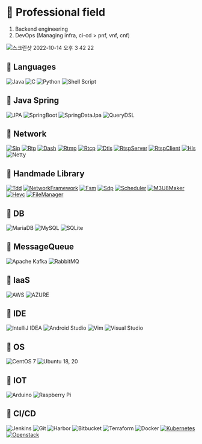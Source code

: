 # 🥷 Professional field
1. Backend engineering
4. DevOps (Managing infra, ci-cd > pnf, vnf, cnf)
  
![스크린샷 2022-10-14 오후 3 42 22](https://user-images.githubusercontent.com/37236920/195779791-7e6b3c0d-20c2-455f-ae14-a74b9a0fa4c9.png)
  
## 🦾 Languages

![Java](https://img.shields.io/badge/java-%23ED8B00.svg?style=for-the-badge&logo=java&logoColor=white) 
![C](https://img.shields.io/badge/c-%2300599C.svg?style=for-the-badge&logo=c&logoColor=white) 
![Python](https://img.shields.io/badge/python-3670A0?style=for-the-badge&logo=python&logoColor=ffdd54) 
![Shell Script](https://img.shields.io/badge/shell_script-%23121011.svg?style=for-the-badge&logo=gnu-bash&logoColor=white)
  
## 🦾 Java Spring

![JPA](https://img.shields.io/badge/JPA-%23333333.svg?style=for-the-badge&logo=JPA&logoColor=white) 
![SpringBoot](https://img.shields.io/badge/SpringBoot-%23333333.svg?style=for-the-badge&logo=SpringBoot&logoColor=white) 
![SpringDataJpa](https://img.shields.io/badge/SpringDataJpa-%23333333.svg?style=for-the-badge&logo=SpringDataJpa&logoColor=white) 
![QueryDSL](https://img.shields.io/badge/QueryDSL-%23333333.svg?style=for-the-badge&logo=QueryDSL&logoColor=white) 
  
  
## 💪 Network

[![Sip](https://img.shields.io/badge/SIP-%23FFB80B?style=for-the-badge&logo=sip&logoColor=white)](https://github.com/James-Jeong/voip_phone)
[![Rtp](https://img.shields.io/badge/RTP-%237952B3?style=for-the-badge&logo=rtp&logoColor=white)](https://github.com/James-Jeong/voip_phone)
[![Dash](https://img.shields.io/badge/DASH-%231A86FD?style=for-the-badge&logo=dash&logoColor=white)](https://github.com/James-Jeong/JDASH)
[![Rtmp](https://img.shields.io/badge/RTMP-%23F40D12?style=for-the-badge&logo=rtmp&logoColor=white)](https://github.com/James-Jeong/JRTMP_SERVER)
[![Rtcp](https://img.shields.io/badge/RTCP-%23006600?style=for-the-badge&logo=rtcp&logoColor=white)](https://github.com/James-Jeong/JRTCP)
[![Dtls](https://img.shields.io/badge/DTLS-%23FF3366?style=for-the-badge&logo=dtls&logoColor=white)](https://github.com/James-Jeong/JDTLS)
[![RtspServer](https://img.shields.io/badge/RTSPServer-%2300205B?style=for-the-badge&logo=rtsp_server&logoColor=white)](https://github.com/James-Jeong/JRTSP)
[![RtspClient](https://img.shields.io/badge/RTSPClient-%2300205B?style=for-the-badge&logo=rtsp_client&logoColor=white)](https://github.com/James-Jeong/JRTSP_CLIENT)
[![Hls](https://img.shields.io/badge/HLS-%23FC4C02?style=for-the-badge&logo=hls&logoColor=white)](https://github.com/James-Jeong/JRTSP)
![Netty](https://img.shields.io/badge/NETTY-%23A22846?style=for-the-badge&logo=netty&logoColor=white)
  
## 💎 Handmade Library

[![Tdd](https://img.shields.io/badge/TDD-%23005571?style=for-the-badge&logo=tdd&logoColor=white)](https://github.com/James-Jeong/ttlib)
[![NetworkFramework](https://img.shields.io/badge/NetworkFramework-%23F7B93E?style=for-the-badge&logo=networkframework&logoColor=white)](https://github.com/James-Jeong/java_network_base_framework)
[![Fsm](https://img.shields.io/badge/FSM-%23A22846?style=for-the-badge&logo=fsm&logoColor=white)](https://github.com/James-Jeong/FSMManager)
[![Sdp](https://img.shields.io/badge/SDP-%23A5CD39?style=for-the-badge&logo=sdp&logoColor=white)](https://github.com/James-Jeong/SdpManager)
[![Scheduler](https://img.shields.io/badge/Scheduler-%2301FF95?style=for-the-badge&logo=scheduler&logoColor=white)](https://github.com/James-Jeong/jscheduler)
[![M3U8Maker](https://img.shields.io/badge/M3U8Maker-%23333333?style=for-the-badge&logo=m3u8_maker&logoColor=white)](https://github.com/James-Jeong/JM3U8_MAKER)
[![Hevc](https://img.shields.io/badge/HEVC-%23008FC7?style=for-the-badge&logo=hevc&logoColor=white)](https://github.com/James-Jeong/jHEVC)
[![FileManager](https://img.shields.io/badge/FileManager-%23EE6123?style=for-the-badge&logo=FileManager&logoColor=white)](https://github.com/James-Jeong/jFileManager)
  
## 🍑 DB

![MariaDB](https://img.shields.io/badge/MariaDB-003545?style=for-the-badge&logo=mariadb&logoColor=white)
![MySQL](https://img.shields.io/badge/mysql-%2300f.svg?style=for-the-badge&logo=mysql&logoColor=white) 
![SQLite](https://img.shields.io/badge/sqlite-%2307405e.svg?style=for-the-badge&logo=sqlite&logoColor=white)
  
## 🥝 MessageQueue

![Apache Kafka](https://img.shields.io/badge/Apache%20Kafka-000?style=for-the-badge&logo=apachekafka) 
![RabbitMQ](https://img.shields.io/badge/Rabbitmq-FF6600?style=for-the-badge&logo=rabbitmq&logoColor=white) 
  
## 🍋 IaaS

![AWS](https://img.shields.io/badge/AWS-%23FF9900.svg?style=for-the-badge&logo=amazon-aws&logoColor=white)
![AZURE](https://img.shields.io/badge/Azure-vm%20%26%20storage-orange)
  
## 🍓 IDE

![IntelliJ IDEA](https://img.shields.io/badge/IntelliJIDEA-000000.svg?style=for-the-badge&logo=intellij-idea&logoColor=white)
![Android Studio](https://img.shields.io/badge/Android%20Studio-3DDC84.svg?style=for-the-badge&logo=android-studio&logoColor=white) 
![Vim](https://img.shields.io/badge/VIM-%2311AB00.svg?style=for-the-badge&logo=vim&logoColor=white) 
![Visual Studio](https://img.shields.io/badge/Visual%20Studio-5C2D91.svg?style=for-the-badge&logo=visual-studio&logoColor=white)
  
## 🍣 OS

![CentOS 7](https://img.shields.io/badge/cent%20os-002260?style=for-the-badge&logo=centos&logoColor=F0F0F0) 
![Ubuntu 18, 20](https://img.shields.io/badge/ubuntu-FCC624?style=for-the-badge&logo=ubuntu&logoColor=black) 
  
## 🍕 IOT

![Arduino](https://img.shields.io/badge/-Arduino-00979D?style=for-the-badge&logo=Arduino&logoColor=white) 
![Raspberry Pi](https://img.shields.io/badge/-RaspberryPi-C51A4A?style=for-the-badge&logo=Raspberry-Pi)
  
## 🍔 CI/CD

![Jenkins](https://img.shields.io/badge/Jenkins-%232C5263.svg?style=for-the-badge&logo=jenkins&logoColor=white)
![Git](https://img.shields.io/badge/Git-%23F05033.svg?style=for-the-badge&logo=git&logoColor=white) 
![Harbor](https://img.shields.io/badge/Habor-harbor-blue) 
![Bitbucket](https://img.shields.io/badge/Bitbucket-%230047B3.svg?style=for-the-badge&logo=bitbucket&logoColor=white)
![Terraform](https://img.shields.io/badge/Terraform-%23008FC7?style=for-the-badge&logo=hevc&logoColor=white)
![Docker](https://img.shields.io/badge/Docker-%23A22846?style=for-the-badge&logo=fsm&logoColor=white)
[![Kubernetes](https://img.shields.io/badge/Kubernetes-%23FF3366?style=for-the-badge&logo=Kubernetes&logoColor=white)](https://github.com/James-Jeong/CI-CD-NOTE)
[![Openstack](https://img.shields.io/badge/Openstack-%2300205B?style=for-the-badge&logo=Openstack&logoColor=white)](https://github.com/James-Jeong/Openstack_note)
  
